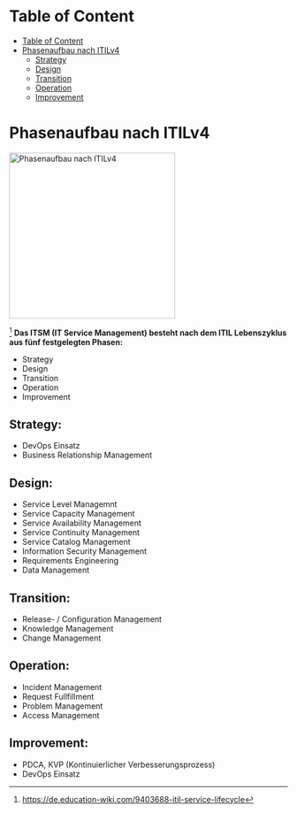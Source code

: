 # Table of Content
- [Table of Content](#table-of-content)
- [Phasenaufbau nach ITILv4](#phasenaufbau-nach-itilv4)
  - [Strategy](#strategy)
  - [Design](#design)
  - [Transition](#transition)
  - [Operation](#operation)
  - [Improvement](#improvement)

# Phasenaufbau nach ITILv4

<a href="https://de.education-wiki.com/9403688-itil-service-lifecycle">
  <img src="https://cdn.education-wiki.com/img/project-management-basics/9403688/itil-service-lifecycle-2.png.webp" width="300" title="Phasenaufbau nach ITILv4">
</a>

[^1]
__Das ITSM (IT Service Management) besteht nach dem ITIL Lebenszyklus aus fünf festgelegten Phasen:__
- Strategy
- Design
- Transition
- Operation
- Improvement

## Strategy:

- DevOps Einsatz
- Business Relationship Management


## Design:
- Service Level Managemnt
- Service Capacity Management
- Service Availability Management
- Service Continuity Management
- Service Catalog Management
- Information Security Management
- Requirements Engineering
- Data Management

## Transition:
- Release- / Configuration Management
- Knowledge Management
- Change Management

## Operation:
- Incident Management
- Request Fullfillment
- Problem Management
- Access Management

## Improvement:
- PDCA, KVP (Kontinuierlicher Verbesserungsprozess)
- DevOps Einsatz

[^1]: https://de.education-wiki.com/9403688-itil-service-lifecycle